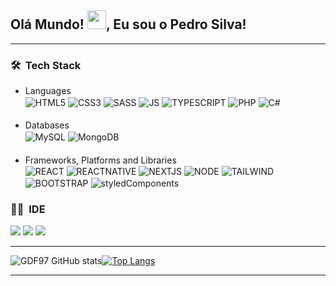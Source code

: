 <h2 align="left">Olá Mundo! <img src="https://raw.githubusercontent.com/kaueMarques/kaueMarques/master/hi.gif" height="30px">, Eu sou o Pedro Silva!</h2>
<!-- <p align="left"> <img src="https://komarev.com/ghpvc/?username=gdf97&color=yellow" alt="Profile views" /> </p> -->

---

### 🛠 &nbsp;Tech Stack

- Languages
  <div>
    <img align="center" src="https://img.shields.io/badge/-HTML-05122A?style=flat&logo=HTML5" alt="HTML5">
    <img align="center" src="https://img.shields.io/badge/-CSS-05122A?style=flat&logo=CSS3&logoColor=1572B6"  alt="CSS3">
    <img align="center" src="https://img.shields.io/badge/Sass-CC6699?flat&logo=sass&logoColor=white" alt="SASS">
    <img align="center" src="https://img.shields.io/badge/-JavaScript-05122A?style=flat&logo=javascript" alt="JS">
    <img align="center" src="https://img.shields.io/badge/TypeScript-007ACC?flat&logo=typescript&logoColor=white"     alt="TYPESCRIPT">
    <img align="center" src="https://img.shields.io/badge/PHP-777BB4?flat&logo=php&logoColor=white" alt="PHP">
    <!-- <img align="center" src="https://img.shields.io/badge/-Node.js-05122A?style=flat&logo=node.js" alt="NodeJS">     -->
    <img align="center" src="https://img.shields.io/badge/C%23-239120?style=flat&logo=c-sharp&logoColor=white" alt="C#">
  </div>

####

- Databases
  <div>
    <img align="center" src="https://img.shields.io/badge/MySQL-005C84?style=flat&logo=mysql&logoColor=white" alt="MySQL">
    <img align="center" src="https://img.shields.io/badge/MongoDB-4EA94B?style=FLAT&logo=mongodb&logoColor=white" alt="MongoDB">
  </div>

####

- Frameworks, Platforms and Libraries
  <div>
    <img align="center" src="https://img.shields.io/badge/React-20232A?style=flat&logo=react&logoColor=61DAFB" alt="REACT">
    <img align="center" src="https://img.shields.io/badge/React_Native-20232A?style=flat&logo=react&logoColor=61DAFB" alt="REACTNATIVE">
     <!-- <img align="center" src="https://img.shields.io/badge/Angular-DD0031?style=flat&logo=angular&logoColor=white" alt="ANGULAR"> -->
    <img align="center" src="https://img.shields.io/badge/Next.js-000?style=flat&logo=Next.js&logoColor=white" alt="NEXTJS">
    <img align="center" src="https://img.shields.io/badge/Node.js-43853D?style=flat&logo=node.js&logoColor=white" alt="NODE">
    <img align="center" src="https://img.shields.io/badge/Tailwind_CSS-38B2AC?style=flat&logo=tailwind-css&logoColor=white" alt="TAILWIND">
    <img align="center" src="https://img.shields.io/badge/Bootstrap-563D7C?style=flat&logo=bootstrap&logoColor=white" alt="BOOTSTRAP">
    <img align="center" src="https://img.shields.io/badge/Styled Components-DB7093?style=flat&logo=styledcomponents&logoColor=white" alt="styledComponents">
<!--     <img align="center" src="https://img.shields.io/badge/Flask-000000?style=flat&logo=flask&logoColor=white" alt="FLASK"> -->
  </div>

### 👩‍💻 &nbsp;IDE

<div>
    <img src="https://img.shields.io/badge/Visual_Studio-5C2D91?style=flat&logo=visual%20studio&logoColor=white">
    <img src="https://img.shields.io/badge/Visual_Studio_Code-0078D4?style=flat&logo=visual%20studio%20code&logoColor=white">
    <img src="https://img.shields.io/badge/NeoVim-%2357A143.svg?&style=flat&logo=neovim&logoColor=white">
</div>

---

![GDF97 GitHub stats](https://github-readme-stats.vercel.app/api?username=GDF97&show_icons=true&theme=tokyonight)[![Top Langs](https://github-readme-stats.vercel.app/api/top-langs/?username=gdf97&layout=compact&langs_count=16&theme=tokyonight)](https://github.com/gdf97/github-readme-stats)

---
